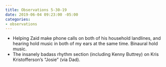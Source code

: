 ```yaml
---
title: Observations 5-30-19
date: 2019-06-04 09:23:00 -05:00
categories:
- observations
---
```


- Helping Zaid make phone calls on both of his household landlines, and hearing hold music in both of my ears at the same time. Binaural hold music.
- The insanely badass rhythm section (including Kenny Buttrey) on Kris Kristofferson’s “Josie” (via Dad).